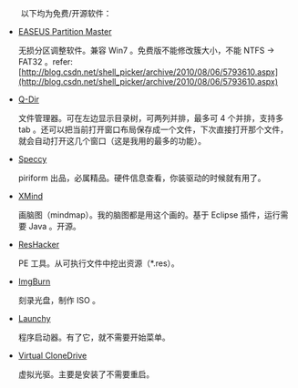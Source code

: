 　　以下均为免费/开源软件：

* [EASEUS Partition Master](http://www.partition-tool.com/personal.htm)

	无损分区调整软件。兼容 Win7 。免费版不能修改簇大小，不能 NTFS -&gt; FAT32 。refer: [http://blog.csdn.net/shell_picker/archive/2010/08/06/5793610.aspx](http://blog.csdn.net/shell_picker/archive/2010/08/06/5793610.aspx)

* [Q-Dir](http://www.softwareok.com/?seite=Freeware/Q-Dir)

	文件管理器。可在左边显示目录树，可两列并排，最多可 4 个并排，支持多 tab 。还可以把当前打开窗口布局保存成一个文件，下次直接打开那个文件，就会自动打开这几个窗口（这是我用的最多的功能）。

* [Speccy](http://www.piriform.com/speccy)

	piriform 出品，必属精品。硬件信息查看，你装驱动的时候就有用了。

* [XMind](http://www.xmind.net/)

	画脑图（mindmap）。我的脑图都是用这个画的。基于 Eclipse 插件，运行需要 Java 。开源。

* [ResHacker](http://www.angusj.com/resourcehacker/)

	PE 工具。从可执行文件中挖出资源（*.res）。

* [ImgBurn](http://www.imgburn.com/)

	刻录光盘，制作 ISO 。

* [Launchy](http://www.launchy.net/)

	程序启动器。有了它，就不需要开始菜单。

* [Virtual CloneDrive](http://www.slysoft.com/zh/virtual-clonedrive.html)

	虚拟光驱。主要是安装了不需要重启。
